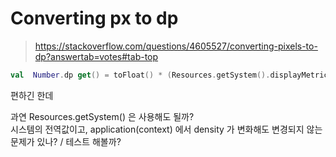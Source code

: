 

# Converting px to dp

> https://stackoverflow.com/questions/4605527/converting-pixels-to-dp?answertab=votes#tab-top
  
  
```kotlin
val  Number.dp get() = toFloat() * (Resources.getSystem().displayMetrics.densityDpi.toFloat() /  DisplayMetrics.DENSITY_DEFAULT)
```
편하긴 한데  
  
과연 Resources.getSystem() 은 사용해도 될까?  
시스템의 전역값이고, application(context) 에서 density 가 변화해도 변경되지 않는 문제가 있나? / 테스트 해볼까?
<!--stackedit_data:
eyJoaXN0b3J5IjpbNzIwOTMzNzg5XX0=
-->